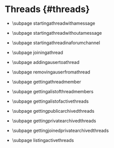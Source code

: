 Threads {#threads}
============
* \subpage startingathreadwithamessage

* \subpage startingathreadwithoutamessage

* \subpage startingathreadinaforumchannel

* \subpage joiningathread

* \subpage addingausertoathread

* \subpage removingauserfromathread

* \subpage gettingathreadmember

* \subpage gettingalistofthreadmembers

* \subpage gettingalistofactivethreads

* \subpage gettingpublicarchivedthreads

* \subpage gettingprivatearchivedthreads

* \subpage gettingjoinedprivatearchivedthreads

* \subpage listingactivethreads